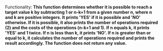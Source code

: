 Functionality: **This function determines whether it is possible to reach a target value k by subtracting 1 or n-k+1 from a given number n, where n and k are positive integers. It prints 'YES' if it is possible and 'NO' otherwise. If it is possible, it also prints the number of operations required (2) and the costs of the operations (n-k+1 and 1). If n equals k, it prints 'YES' and 1 twice. If n is less than k, it prints 'NO'. If n is greater than or equal to k, it calculates the number of operations required and prints the result accordingly. The function does not return any value.**